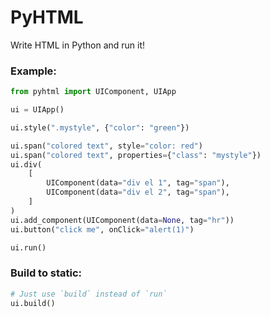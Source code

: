 # PyHTML
Write HTML in Python and run it!

### Example:
```py
from pyhtml import UIComponent, UIApp

ui = UIApp()

ui.style(".mystyle", {"color": "green"})

ui.span("colored text", style="color: red")
ui.span("colored text", properties={"class": "mystyle"})
ui.div(
    [
        UIComponent(data="div el 1", tag="span"),
        UIComponent(data="div el 2", tag="span"),
    ]
)
ui.add_component(UIComponent(data=None, tag="hr"))
ui.button("click me", onClick="alert(1)")

ui.run()
```

### Build to static:
```py
# Just use `build` instead of `run`
ui.build()
```
